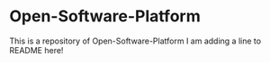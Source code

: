 # Open-Software-Platform
This is a repository of Open-Software-Platform
I am adding a line to README here!
